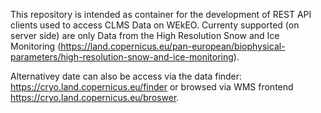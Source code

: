 This repository is intended as container for the development of REST API clients used to access CLMS Data on WEkEO. Currenty supported (on server side) are only Data from the High Resolution Snow and Ice Monitoring (https://land.copernicus.eu/pan-european/biophysical-parameters/high-resolution-snow-and-ice-monitoring). 

Alternativey date can also be access via the data finder: https://cryo.land.copernicus.eu/finder or browsed via WMS frontend https://cryo.land.copernicus.eu/broswer.

